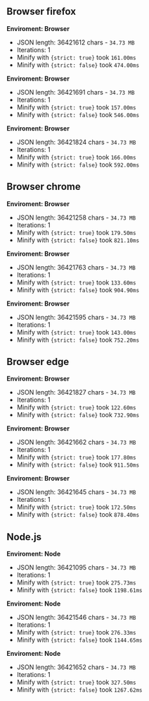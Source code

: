 
## Browser firefox

**Enviroment: Browser**
- JSON length: 36421612 chars - `34.73 MB`
- Iterations: 1
- Minify with `{strict: true}` took `161.00ms`
- Minify with `{strict: false}` took `474.00ms`

**Enviroment: Browser**
- JSON length: 36421691 chars - `34.73 MB`
- Iterations: 1
- Minify with `{strict: true}` took `157.00ms`
- Minify with `{strict: false}` took `546.00ms`

**Enviroment: Browser**
- JSON length: 36421824 chars - `34.73 MB`
- Iterations: 1
- Minify with `{strict: true}` took `166.00ms` 
- Minify with `{strict: false}` took `592.00ms`

## Browser chrome

**Enviroment: Browser**
- JSON length: 36421258 chars - `34.73 MB`
- Iterations: 1
- Minify with `{strict: true}` took `179.50ms`
- Minify with `{strict: false}` took `821.10ms`

**Enviroment: Browser**
- JSON length: 36421763 chars - `34.73 MB`
- Iterations: 1
- Minify with `{strict: true}` took `133.60ms`
- Minify with `{strict: false}` took `904.90ms`

**Enviroment: Browser**
- JSON length: 36421595 chars - `34.73 MB`
- Iterations: 1
- Minify with `{strict: true}` took `143.00ms`
- Minify with `{strict: false}` took `752.20ms`

## Browser edge

**Enviroment: Browser**
- JSON length: 36421827 chars - `34.73 MB`
- Iterations: 1
- Minify with `{strict: true}` took `122.60ms`
- Minify with `{strict: false}` took `732.90ms`

**Enviroment: Browser**
- JSON length: 36421662 chars - `34.73 MB`
- Iterations: 1
- Minify with `{strict: true}` took `177.80ms`
- Minify with `{strict: false}` took `911.50ms`

**Enviroment: Browser**
- JSON length: 36421645 chars - `34.73 MB`
- Iterations: 1
- Minify with `{strict: true}` took `172.50ms`
- Minify with `{strict: false}` took `878.40ms`

## Node.js

**Enviroment: Node**
- JSON length: 36421095 chars - `34.73 MB`
- Iterations: 1
- Minify with `{strict: true}` took `275.73ms`
- Minify with `{strict: false}` took `1198.61ms`

**Enviroment: Node**
- JSON length: 36421546 chars - `34.73 MB`
- Iterations: 1
- Minify with `{strict: true}` took `276.33ms`
- Minify with `{strict: false}` took `1144.65ms`

**Enviroment: Node**
- JSON length: 36421652 chars - `34.73 MB`
- Iterations: 1
- Minify with `{strict: true}` took `327.50ms`
- Minify with `{strict: false}` took `1267.62ms`